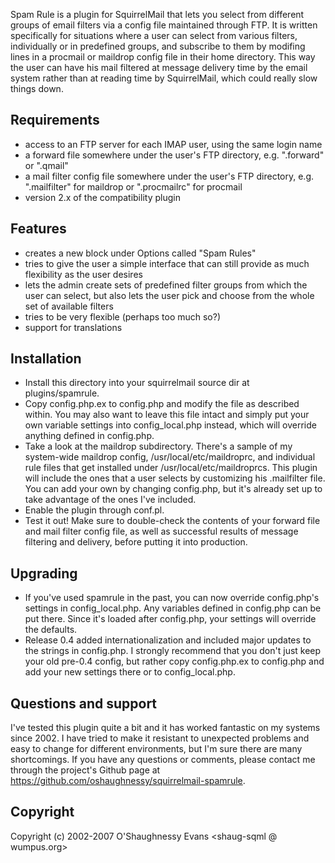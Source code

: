 Spam Rule is a plugin for SquirrelMail that lets you select from different
groups of email filters via a config file maintained through FTP.  It is
written specifically for situations where a user can select from various
filters, individually or in predefined groups, and subscribe to them by
modifing lines in a procmail or maildrop config file in their home
directory.  This way the user can have his mail filtered at message delivery
time by the email system rather than at reading time by SquirrelMail, which
could really slow things down.


## Requirements

- access to an FTP server for each IMAP user, using the same login name
- a forward file somewhere under the user's FTP directory,
  e.g. ".forward" or ".qmail"
- a mail filter config file somewhere under the user's FTP directory,
  e.g. ".mailfilter" for maildrop or ".procmailrc" for procmail
- version 2.x of the compatibility plugin


## Features

- creates a new block under Options called "Spam Rules"
- tries to give the user a simple interface that can still provide as much
  flexibility as the user desires
- lets the admin create sets of predefined filter groups from which the
  user can select, but also lets the user pick and choose from the whole
  set of available filters
- tries to be very flexible (perhaps too much so?)
- support for translations


## Installation

- Install this directory into your squirrelmail source dir at
  plugins/spamrule.
- Copy config.php.ex to config.php and modify the file as described within.
  You may also want to leave this file intact and simply put your own
  variable settings into config_local.php instead, which will override
  anything defined in config.php.
- Take a look at the maildrop subdirectory.  There's a sample of my
  system-wide maildrop config, /usr/local/etc/maildroprc, and individual
  rule files that get installed under /usr/local/etc/maildroprcs.  This
  plugin will include the ones that a user selects by customizing his
  .mailfilter file.  You can add your own by changing config.php, but
  it's already set up to take advantage of the ones I've included.
- Enable the plugin through conf.pl.
- Test it out!  Make sure to double-check the contents of your forward file
  and mail filter config file, as well as successful results of message
  filtering and delivery, before putting it into production.


## Upgrading

- If you've used spamrule in the past, you can now override config.php's
  settings in config_local.php.  Any variables defined in config.php
  can be put there.  Since it's loaded after config.php, your settings
  will override the defaults.
- Release 0.4 added internationalization and included major updates to
  the strings in config.php.  I strongly recommend that you don't just
  keep your old pre-0.4 config, but rather copy config.php.ex to
  config.php and add your new settings there or to config_local.php.


## Questions and support

I've tested this plugin quite a bit and it has worked fantastic on my
systems since 2002.  I have tried to make it resistant to unexpected
problems and easy to change for different environments, but I'm sure
there are many shortcomings.  If you have any questions or comments,
please contact me through the project's Github page at
https://github.com/oshaughnessy/squirrelmail-spamrule.


## Copyright

Copyright (c) 2002-2007 O'Shaughnessy Evans <shaug-sqml @ wumpus.org>
